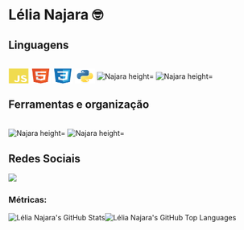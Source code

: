 # Lélia Najara  🤓

## Linguagens
<div style="display: inline_block"><br>
  <img align="center" alt="Najara-Js" height="30" width="40" src="https://raw.githubusercontent.com/devicons/devicon/master/icons/javascript/javascript-plain.svg">
  <img align="center" alt="Najara-HTML" height="30" width="40" src="https://raw.githubusercontent.com/devicons/devicon/master/icons/html5/html5-original.svg">
  <img align="center" alt="Najara-CSS" height="30" width="40" src="https://raw.githubusercontent.com/devicons/devicon/master/icons/css3/css3-original.svg">
  <img align="center" alt="Najara-Python" height="30" width="40" src="https://raw.githubusercontent.com/devicons/devicon/master/icons/python/python-original.svg">
  <img align="center" alt="Najara height="30" width="40" src="https://cdn.jsdelivr.net/gh/devicons/devicon@latest/icons/c/c-original.svg" />
  <img align="center" alt="Najara height="30" width="40" src="https://cdn.jsdelivr.net/gh/devicons/devicon@latest/icons/mysql/mysql-original-wordmark.svg"/>  
</div>

  ## Ferramentas e organização
  <div style="display: inline_block"><br>
  <img align="center" alt="Najara height="30" width="40" src="https://cdn.jsdelivr.net/gh/devicons/devicon@latest/icons/vscode/vscode-original.svg"/>
  <img align="center" alt="Najara height="30" width="40" src="https://cdn.jsdelivr.net/gh/devicons/devicon@latest/icons/notion/notion-original.svg"/>
  </div>
  
  ## Redes Sociais
 
<div> 
  

  <a href="https://www.linkedin.com/in/najarafreitas" target="_blank"><img src="https://img.shields.io/badge/-LinkedIn-%230077B5?style=for-the-badge&logo=linkedin&logoColor=white" target="_blank"></a> 
 
</div>


### Métricas:
<div>
<img align="left" height='165px' alt="Lélia Najara's GitHub Stats" src="https://github-readme-stats.vercel.app/api?username=lelianajara&show_icons=true&theme=dark&count_private=true&locale=pt-br" />
<img align="left" alt="Lélia Najara's GitHub Top Languages" src="https://github-readme-stats.vercel.app/api/top-langs/?username=lelianajara&layout=compact&theme=dark&locale=pt-br" />
</div>

